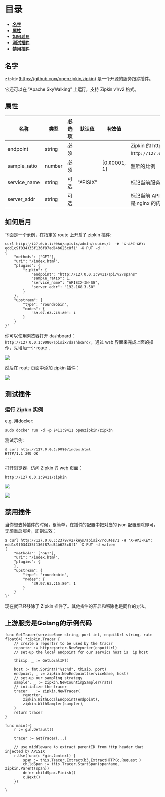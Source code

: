 <!--
#
# Licensed to the Apache Software Foundation (ASF) under one or more
# contributor license agreements.  See the NOTICE file distributed with
# this work for additional information regarding copyright ownership.
# The ASF licenses this file to You under the Apache License, Version 2.0
# (the "License"); you may not use this file except in compliance with
# the License.  You may obtain a copy of the License at
#
#     http://www.apache.org/licenses/LICENSE-2.0
#
# Unless required by applicable law or agreed to in writing, software
# distributed under the License is distributed on an "AS IS" BASIS,
# WITHOUT WARRANTIES OR CONDITIONS OF ANY KIND, either express or implied.
# See the License for the specific language governing permissions and
# limitations under the License.
#
-->

# 目录

- [**名字**](#名字)
- [**属性**](#属性)
- [**如何启用**](#如何启用)
- [**测试插件**](#测试插件)
- [**禁用插件**](#禁用插件)

## 名字

`zipkin`(https://github.com/openzipkin/zipkin) 是一个开源的服务跟踪插件。

它还可以在 “Apache SkyWalking” 上运行，支持 Zipkin v1/v2 格式。

## 属性

| 名称         | 类型   | 必选项 | 默认值   | 有效值       | 描述                                                                 |
| ------------ | ------ | ------ | -------- | ------------ | -------------------------------------------------------------------- |
| endpoint     | string | 必须   |          |              | Zipkin 的 http 节点，例如`http://127.0.0.1:9411/api/v2/spans`。      |
| sample_ratio | number | 必须   |          | [0.00001, 1] | 监听的比例                                                           |
| service_name | string | 可选   | "APISIX" |              | 标记当前服务的名称                                                   |
| server_addr  | string | 可选   |          |              | 标记当前 APISIX 实例的IP地址，默认值是 nginx 的内置变量`server_addr` |

## 如何启用

下面是一个示例，在指定的 route 上开启了 zipkin 插件:

```shell
curl http://127.0.0.1:9080/apisix/admin/routes/1  -H 'X-API-KEY: edd1c9f034335f136f87ad84b625c8f1' -X PUT -d '
{
    "methods": ["GET"],
    "uri": "/index.html",
    "plugins": {
        "zipkin": {
            "endpoint": "http://127.0.0.1:9411/api/v2/spans",
            "sample_ratio": 1,
            "service_name": "APISIX-IN-SG",
            "server_addr": "192.168.3.50"
        }
    },
    "upstream": {
        "type": "roundrobin",
        "nodes": {
            "39.97.63.215:80": 1
        }
    }
}'
```

你可以使用浏览器打开 dashboard：`http://127.0.0.1:9080/apisix/dashboard/`，通过 web 界面来完成上面的操作，先增加一个 route：

![](../../images/plugin/zipkin-1.png)

然后在 route 页面中添加 zipkin 插件：

![](../../images/plugin/zipkin-2.png)

## 测试插件

### 运行 Zipkin 实例

e.g. 用docker:

```
sudo docker run -d -p 9411:9411 openzipkin/zipkin
```

测试示例:

```shell
$ curl http://127.0.0.1:9080/index.html
HTTP/1.1 200 OK
...
```

打开浏览器，访问 Zipkin 的 web 页面：

```
http://127.0.0.1:9411/zipkin
```

![](../../images/plugin/zipkin-1.jpg)

![](../../images/plugin/zipkin-2.jpg)

## 禁用插件

当你想去掉插件的时候，很简单，在插件的配置中把对应的 json 配置删除即可，无须重启服务，即刻生效：

```shell
$ curl http://127.0.0.1:2379/v2/keys/apisix/routes/1 -H 'X-API-KEY: edd1c9f034335f136f87ad84b625c8f1' -X PUT -d value='
{
    "methods": ["GET"],
    "uri": "/index.html",
    "plugins": {
    },
    "upstream": {
        "type": "roundrobin",
        "nodes": {
            "39.97.63.215:80": 1
        }
    }
}'
```

现在就已经移除了 Zipkin 插件了。其他插件的开启和移除也是同样的方法。

## 上游服务是Golang的示例代码

```golang
func GetTracer(serviceName string, port int, enpoitUrl string, rate float64) *zipkin.Tracer {
    // create a reporter to be used by the tracer
    reporter := httpreporter.NewReporter(enpoitUrl)
    // set-up the local endpoint for our service host is  ip:host

    thisip, _ := GetLocalIP()

    host := fmt.Sprintf("%s:%d", thisip, port)
    endpoint, _ := zipkin.NewEndpoint(serviceName, host)
    // set-up our sampling strategy
    sampler, _ := zipkin.NewCountingSampler(rate)
    // initialize the tracer
    tracer, _ := zipkin.NewTracer(
        reporter,
        zipkin.WithLocalEndpoint(endpoint),
        zipkin.WithSampler(sampler),
    )
    return tracer
}

func main(){
    r := gin.Default()

    tracer := GetTracer(...)

    // use middleware to extract parentID from http header that injected by APISIX
    r.Use(func(c *gin.Context) {
        span := this.Tracer.Extract(b3.ExtractHTTP(c.Request))
        childSpan := this.Tracer.StartSpan(spanName, zipkin.Parent(span))
        defer childSpan.Finish()
        c.Next()
    })

}
```
